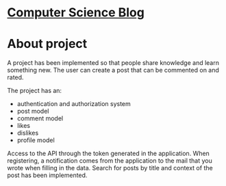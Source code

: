 [Computer Science Blog](http://www.khanze.com)
=====================

About project
=====================
A project has been implemented so that people share knowledge and learn something new. The user can create a post that can be commented on and rated.

The project has an:
+ authentication and authorization system
+ post model
+ comment model
+ likes
+ dislikes
+ profile model



Access to the API through the token generated in the application. When registering, a notification comes from the application to the mail that you wrote when filling in the data. Search for posts by title and context of the post has been implemented.